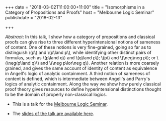 +++
date = "2018-03-02T11:00:00+11:00"
title = "Isomorphisms in a Category of Propositions and Proofs"
host = "Melbourne Logic Seminar"
publishdate = "2018-02-13"

+++

*Abstract*: In this talk, I show how a category of propositions and classical proofs can give rise to three different hyperintensional notions of sameness of content. One of these notions is very fine-grained, going so far as to distinguish \\(p\\) and \\(p\land p\\), while identifying other distinct pairs of formulas, such as \\(p\land q\\) and \\(q\land p\\); \\(p\\) and \\(\neg\neg p\\); or \\(\neg(p\land q)\\) and \\(\neg p\lor\neg q\\).  Another relation is more coarsely grained, and gives the same account of identity of content as equivalence in Angell's logic of analytic containment. A third notion of sameness of content is defined, which is intermediate between Angell's and Parry's logics of analytic containment. Along the way we show how purely classical proof theory gives resources to define hyperintensional distinctions thought to be the domain of properly non-classical logics.

* This is a talk for the [Melbourne Logic Seminar](blogs.unimelb.edu.au/logic/logic-seminar/).

* The [slides of the talk are available here](/slides/isomorphisms-talk-unimelb-2018.pdf).

